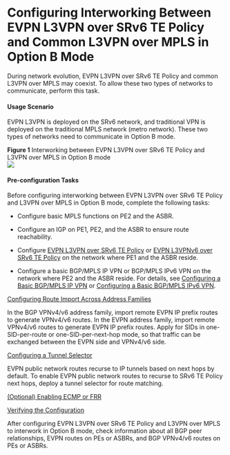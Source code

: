 Configuring Interworking Between EVPN L3VPN over SRv6 TE Policy and Common L3VPN over MPLS in Option B Mode
===========================================================================================================

During network evolution, EVPN L3VPN over SRv6 TE Policy and common L3VPN over MPLS may coexist. To allow these two types of networks to communicate, perform this task.

#### Usage Scenario

EVPN L3VPN is deployed on the SRv6 network, and traditional VPN is deployed on the traditional MPLS network (metro network). These two types of networks need to communicate in Option B mode.

**Figure 1** Interworking between EVPN L3VPN over SRv6 TE Policy and L3VPN over MPLS in Option B mode  
![](figure/en-us_image_0000001232368971.png)

#### Pre-configuration Tasks

Before configuring interworking between EVPN L3VPN over SRv6 TE Policy and L3VPN over MPLS in Option B mode, complete the following tasks:

* Configure basic MPLS functions on PE2 and the ASBR.
* Configure an IGP on PE1, PE2, and the ASBR to ensure route reachability.

* Configure [EVPN L3VPN over SRv6 TE Policy](dc_vrp_cfg_evpn-l3vpn_over_srv6-te_policy_copy.html) or [EVPN L3VPNv6 over SRv6 TE Policy](dc_vrp_cfg_evpn-l3vpnv6_over_srv6-te_policy_copy.html) on the network where PE1 and the ASBR reside.
* Configure a basic BGP/MPLS IP VPN or BGP/MPLS IPv6 VPN on the network where PE2 and the ASBR reside. For details, see [Configuring a Basic BGP/MPLS IP VPN](dc_vrp_mpls-l3vpn-v4_cfg_0154.html) or [Configuring a Basic BGP/MPLS IPv6 VPN](dc_vrp_mpls-l3vpn-v6_cfg_2057.html).


[Configuring Route Import Across Address Families](../../../../software/nev8r10_vrpv8r16/user/vrp/dc_vrp_evpn_cfg_0180.html)

In the BGP VPNv4/v6 address family, import remote EVPN IP prefix routes to generate VPNv4/v6 routes. In the EVPN address family, import remote VPNv4/v6 routes to generate EVPN IP prefix routes. Apply for SIDs in one-SID-per-route or one-SID-per-next-hop mode, so that traffic can be exchanged between the EVPN side and VPNv4/v6 side.

[Configuring a Tunnel Selector](../../../../software/nev8r10_vrpv8r16/user/vrp/dc_vrp_evpn_cfg_0182.html)

EVPN public network routes recurse to IP tunnels based on next hops by default. To enable EVPN public network routes to recurse to SRv6 TE Policy next hops, deploy a tunnel selector for route matching.

[(Optional) Enabling ECMP or FRR](../../../../software/nev8r10_vrpv8r16/user/vrp/dc_vrp_evpn_cfg_0183.html)



[Verifying the Configuration](../../../../software/nev8r10_vrpv8r16/user/vrp/dc_vrp_evpn_cfg_0184.html)

After configuring EVPN L3VPN over SRv6 TE Policy and L3VPN over MPLS to interwork in Option B mode, check information about all BGP peer relationships, EVPN routes on PEs or ASBRs, and BGP VPNv4/v6 routes on PEs or ASBRs.